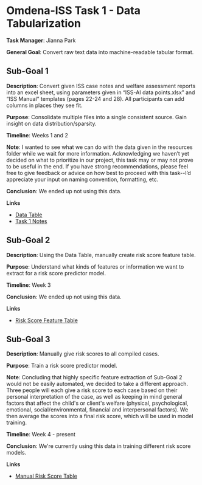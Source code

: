 # Omdena-ISS Task 1 - Data Tabularization

**Task Manager**: Jianna Park

**General Goal**: Convert raw text data into machine-readable tabular format.

## Sub-Goal 1

**Description**: Convert given ISS case notes and welfare assessment reports into an excel sheet, using parameters given in “ISS-AI data points.xlsx” and “ISS Manual” templates (pages 22-24 and 28). All participants can add columns in places they see fit.

**Purpose**: Consolidate multiple files into a single consistent source. Gain insight on data distribution/sparsity.

**Timeline**: Weeks 1 and 2

**Note**: I wanted to see what we can do with the data given in the resources folder while we wait for more information. Acknowledging we haven’t yet decided on what to prioritize in our project, this task may or may not prove to be useful in the end. If you have strong recommendations, please feel free to give feedback or advice on how best to proceed with this task--I’d appreciate your input on naming convention, formatting, etc.

**Conclusion**: We ended up not using this data.

**Links**

- [Data Table](https://docs.google.com/spreadsheets/d/1JL6_FEGT_2-SIMQczyBCSBPNxSJjbfgOcRSYGsRuHh0/edit?usp=sharing)
- [Task 1 Notes](https://docs.google.com/document/d/1bKHEpK7X469wHbzy5VKq25iWe2zO7xPVbMWvjDi5aSQ/edit?usp=sharing)


## Sub-Goal 2

**Description**: Using the Data Table, manually create risk score feature table.

**Purpose**: Understand what kinds of features or information we want to extract for a risk score predictor model.

**Timeline**: Week 3

**Conclusion**: We ended up not using this data.

**Links**

- [Risk Score Feature Table](https://docs.google.com/spreadsheets/d/1uGgen4JpekoohF4WcU77l3dC_PXkV6UTpHdAPTcWrr8/edit#gid=0)


## Sub-Goal 3

**Description**: Manually give risk scores to all compiled cases.

**Purpose**: Train a risk score predictor model.

**Note**: Concluding that highly specific feature extraction of Sub-Goal 2 would not be easily automated, we decided to take a different approach. Three people will each give a risk score to each case based on their personal interpretation of the case, as well as keeping in mind general factors that affect the child's or client's welfare (physical, psychological, emotional, social/environmental, financial and interpersonal factors). We then average the scores into a final risk score, which will be used in model training.

**Timeline**: Week 4 - present

**Conclusion**: We're currently using this data in training different risk score models.

**Links**

- [Manual Risk Score Table](https://docs.google.com/spreadsheets/d/1_7YiZz0LdQn_ns-74dlZScZ25YcfkthLU11oIJTDW_k/edit?usp=drive_web&ouid=103236836343707553067)
